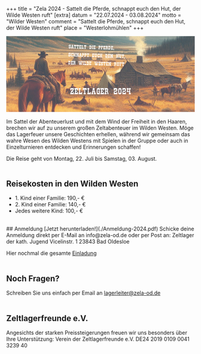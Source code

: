 +++
title = "Zela 2024 - Sattelt die Pferde, schnappt euch den Hut, der Wilde Westen ruft"
[extra]
datum = "22.07.2024 - 03.08.2024"
motto = "Wilder Westen"
comment = "Sattelt die Pferde, schnappt euch den Hut, der Wilde Westen ruft"
place = "Westerlohmühlen"
+++

![](cover2024.png)

Im Sattel der Abenteuerlust und mit dem Wind der Freiheit in den Haaren, brechen wir auf zu unserem großen Zeltabenteuer im Wilden Westen. Möge das Lagerfeuer unsere Geschichten erhellen, während wir gemeinsam das wahre Wesen des Wilden Westens mit Spielen in der Gruppe oder auch in Einzelturnieren entdecken und Erinnerungen schaffen!

Die Reise geht von Montag, 22. Juli bis Samstag, 03. August.  
<br>
## Reisekosten in den Wilden Westen
- 1\. Kind einer Familie: 190,- €
- 2\. Kind einer Familie: 140,- €
- Jedes weitere Kind: 100,- €  
<br>
## Anmeldung
[Jetzt herunterladen!](./Anmeldung-2024.pdf)
Schicke deine Anmeldung direkt per E-Mail an info@zela-od.de
oder per Post an:
Zeltlager der kath. Jugend  
Vicelinstr. 1  
23843 Bad Oldesloe

Hier nochmal die gesamte [Einladung](./Einladung-Zeltlager-2024.pdf)  
<br>  
## Noch Fragen?
Schreiben Sie uns einfach per Email an lagerleiter@zela-od.de  
<br>
## Zeltlagerfreunde e.V.
Angesichts der starken Preissteigerungen freuen wir uns besonders über Ihre Unterstützung:
Verein der Zeltlagerfreunde e.V.
DE24 2019 0109 0041 3239 40
